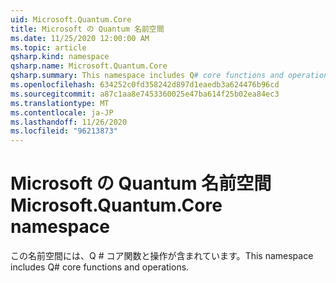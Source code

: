 ```yaml
---
uid: Microsoft.Quantum.Core
title: Microsoft の Quantum 名前空間
ms.date: 11/25/2020 12:00:00 AM
ms.topic: article
qsharp.kind: namespace
qsharp.name: Microsoft.Quantum.Core
qsharp.summary: This namespace includes Q# core functions and operations.
ms.openlocfilehash: 634252c0fd358242d897d1eaedb3a624476b96cd
ms.sourcegitcommit: a87c1aa8e7453360025e47ba614f25b02ea84ec3
ms.translationtype: MT
ms.contentlocale: ja-JP
ms.lasthandoff: 11/26/2020
ms.locfileid: "96213873"
---
```

# <a name="microsoftquantumcore-namespace"></a><span data-ttu-id="fefe7-102">Microsoft の Quantum 名前空間</span><span class="sxs-lookup"><span data-stu-id="fefe7-102">Microsoft.Quantum.Core namespace</span></span>

<span data-ttu-id="fefe7-103">この名前空間には、Q # コア関数と操作が含まれています。</span><span class="sxs-lookup"><span data-stu-id="fefe7-103">This namespace includes Q# core functions and operations.</span></span>

